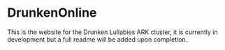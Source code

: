 # DrunkenOnline

This is the website for the Drunken Lullabies ARK cluster, it is currently in development but a full readme will be added upon completion.
